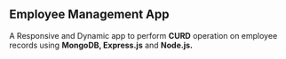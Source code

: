 ## Employee Management App
A Responsive and Dynamic app to perform **CURD** operation on employee records using **MongoDB, Express.js** and **Node.js.**
